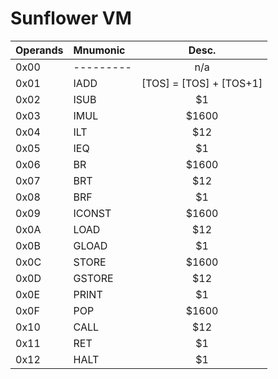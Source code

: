# Sunflower VM

| Operands      | Mnumonic      | Desc. |
|:------------- |:------------- |:-----:|
| 0x00          | \---------    | n/a   |
| 0x01          | IADD		   	|   [TOS] = [TOS] + [TOS+1] |
| 0x02          | ISUB      	|    $1 |
| 0x03          | IMUL 			| $1600 |
| 0x04          | ILT      		|   $12 |
| 0x05          | IEQ      		|    $1 |
| 0x06          | BR 			| $1600 |
| 0x07          | BRT      		|   $12 |
| 0x08          | BRF      		|    $1 |
| 0x09          | ICONST 		| $1600 |
| 0x0A          | LOAD      	|   $12 |
| 0x0B          | GLOAD      	|    $1 |
| 0x0C          | STORE 		| $1600 |
| 0x0D          | GSTORE      	|   $12 |
| 0x0E          | PRINT      	|    $1 |
| 0x0F          | POP 			| $1600 |
| 0x10          | CALL      	|   $12 |
| 0x11          | RET      		|    $1 |
| 0x12          | HALT      	|    $1 |